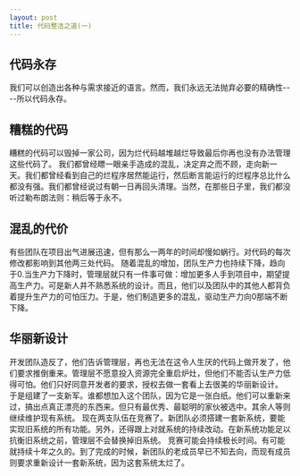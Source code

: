 ```yaml
---
layout: post
title: 代码整洁之道(一)
---
```


## 代码永存
我们可以创造出各种与需求接近的语言。然而，我们永远无法抛弃必要的精确性----所以代码永存。

## 糟糕的代码
糟糕的代码可以毁掉一家公司，因为烂代码越堆越烂导致最后你再也没有办法管理这些代码了。
我们都曾经瞟一眼亲手造成的混乱，决定弃之而不顾，走向新一天。我们都曾经看到自己的烂程序居然能运行，然后断言能运行的烂程序总比什么都没有强。我们都曾经说过有朝一日再回头清理。当然，在那些日子里，我们都没听过勒布朗法则：稍后等于永不。

## 混乱的代价
有些团队在项目出气进展迅速，但有那么一两年的时间却慢如蜗行。对代码的每次修改都影响到其他两三处代码。
随着混乱的增加，团队生产力也持续下降，趋向于0.当生产力下降时，管理层就只有一件事可做：增加更多人手到项目中，期望提高生产力。可是新人并不熟悉系统的设计。而且，他们以及团队中的其他人都背负着提升生产力的可怕压力。于是，他们制造更多的混乱，驱动生产力向0那端不断下降。

## 华丽新设计
开发团队造反了，他们告诉管理层，再也无法在这令人生厌的代码上做开发了，他们要求推倒重来。管理层不愿意投入资源完全重启炉灶，但他们不能否认生产力低得可怕。他们只好同意开发者的要求，授权去做一套看上去很美的华丽新设计。
于是组建了一支新军。谁都想加入这个团队，因为它是一张白纸。他们可以重新来过，搞出点真正漂亮的东西来。但只有最优秀、最聪明的家伙被选中。其余人等则继续维护现有系统。
现在两支队伍在竞赛了。新团队必须搭建一套新系统，要能实现旧系统的所有功能。另外，还得跟上对就系统的持续改动。在新系统功能足以抗衡旧系统之前，管理层不会替换掉旧系统。
竞赛可能会持续极长时间。有可能就持续十年之久的。到了完成的时候，新团队的老成员早已不知去向，而现有成员则要求重新设计一套新系统，因为这套系统太烂了。



